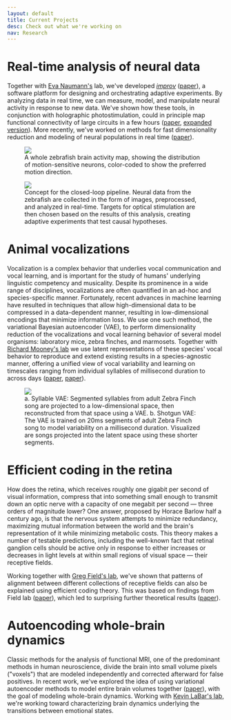 ```yaml
---
layout: default
title: Current Projects
desc: Check out what we're working on
nav: Research
---
```


# Real-time analysis of neural data

Together with [Eva Naumann's](https://www.neuro.duke.edu/research/faculty-labs/naumann-lab) lab, we've developed *[improv](https://github.com/pearsonlab/improv)* ([paper](https://www.biorxiv.org/content/10.1101/2021.02.22.432006v1)), a software platform for designing and orchestrating adaptive experiments. By analyzing data in real time, we can measure, model, and manipulate neural activity in response to new data. We've shown how these tools, in conjunction with holographic photostimulation, could in principle map functional connectivity of large circuits in a few hours ([paper](https://proceedings.nips.cc/paper/2020/file/531d29a813ef9471aad0a5558d449a73-Paper.pdf), [expanded version](https://arxiv.org/abs/2007.13911)). More recently, we've worked on methods for fast dimensionality reduction and modeling of neural populations in real time ([paper](https://arxiv.org/abs/2108.13941)).
<div class="row">
    <figure>
        <img src="https://dibs-web01.vm.duke.edu/pearson/assets/images/zebrafish/colorFish.png" class="img-responsive">
        <figcaption>
            A whole zebrafish brain activity map, showing the distribution of motion-sensitive neurons, color-coded to show the preferred motion direction.
        </figcaption>
    </figure>
</div>
<div class="row">
    <figure>
        <img src="https://dibs-web01.vm.duke.edu/pearson/assets/images/zebrafish/pipelineNewpng3.png" class="img-responsive">
        <figcaption>
            Concept for the closed-loop pipeline. Neural data from the zebrafish are collected in the form of images, preprocessed, and analyzed in real-time. Targets for optical stimulation are then chosen based on the results of this analysis, creating adaptive experiments that test causal hypotheses.
        </figcaption>
    </figure>
</div>

# Animal vocalizations

Vocalization is a complex behavior that underlies vocal communication and vocal learning, and is important for the study of humans' underlying linguistic competency and musicality. Despite its prominence in a wide range of disciplines, vocalizations are often quantified in an ad-hoc and species-specific manner. Fortunately, recent advances in machine learning have resulted in techniques that allow high-dimensional data to be compressed in a data-dependent manner, resulting in low-dimensional encodings that minimize information loss. We use one such method, the variational Bayesian autoencoder (VAE), to perform dimensionality reduction of the vocalizations and vocal learning behavior of several model organisms: laboratory mice, zebra finches, and marmosets. Together with [Richard Mooney's lab](https://www.neuro.duke.edu/mooney-lab) we use latent representations of these species' vocal behavior to reproduce and extend existing results in a species-agnostic manner, offering a unified view of vocal variability and learning on timescales ranging from individual syllables of millisecond duration to across days ([paper](https://elifesciences.org/articles/67855), [paper](https://elifesciences.org/articles/63493)).

<div class="row">
    <figure>
        <img src="https://dibs-web01.vm.duke.edu/pearson/assets/images/vocal/vae_finch.png" class="img-responsive">
        <figcaption>
            a. Syllable VAE: Segmented syllables from adult Zebra Finch song are projected to a low-dimensional space, then reconstructed from that space using a VAE. b. Shotgun VAE: The VAE is trained on 20ms segments of adult Zebra Finch song to model variability on a millisecond duration. Visualized are songs projected into the latent space using these shorter segments.
        </figcaption>
    </figure>
</div>

# Efficient coding in the retina
How does the retina, which receives roughly one gigabit per second of visual information, compress that into something small enough to transmit down an optic nerve with a capacity of one megabit per second &mdash; three orders of magnitude lower? One answer, proposed by Horace Barlow half a century ago, is that the nervous system attempts to minimize redundancy, maximizing mutual information between the world and the brain's representation of it while minimizing metabolic costs. This theory makes a number of testable predictions, including the well-known fact that retinal ganglion cells should be active only in response to either increases or decreases in light levels at within small regions of visual space &mdash; their receptive fields.

Working together with [Greg Field's lab](https://www.neuro.duke.edu/research/faculty-labs/field-lab), we've shown that patterns of alignment between different collections of receptive fields can also be explained using efficient coding theory. This was based on findings from Field lab ([paper](https://www.nature.com/articles/s41586-021-03317-5)), which led to surprising further theoretical results ([paper](https://www.biorxiv.org/content/10.1101/2021.03.10.434612v3)).

# Autoencoding whole-brain dynamics
Classic methods for the analysis of functional MRI, one of the predominant methods in human neuroscience, divide the brain into small volume pixels ("voxels") that are modeled independently and corrected afterward for false positives. In recent work, we've explored the idea of using variational autoencoder methods to model entire brain volumes together ([paper](https://www.biorxiv.org/content/10.1101/2021.04.04.438365v2)), with the goal of modeling whole-brain dynamics. Working with [Kevin LaBar's lab](http://www.labarlab.com), we're working toward characterizing brain dynamics underlying the transitions between emotional states.
